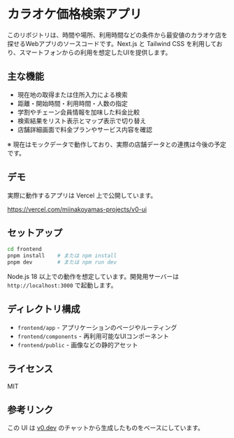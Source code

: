 # カラオケ価格検索アプリ

このリポジトリは、時間や場所、利用時間などの条件から最安値のカラオケ店を探せるWebアプリのソースコードです。Next.js と Tailwind CSS を利用しており、スマートフォンからの利用を想定したUIを提供します。

## 主な機能

- 現在地の取得または住所入力による検索
- 距離・開始時間・利用時間・人数の指定
- 学割やチェーン会員情報を加味した料金比較
- 検索結果をリスト表示とマップ表示で切り替え
- 店舗詳細画面で料金プランやサービス内容を確認

※ 現在はモックデータで動作しており、実際の店舗データとの連携は今後の予定です。

## デモ

実際に動作するアプリは Vercel 上で公開しています。

<https://vercel.com/miinakoyamas-projects/v0-ui>

## セットアップ

```bash
cd frontend
pnpm install    # または npm install
pnpm dev        # または npm run dev
```

Node.js 18 以上での動作を想定しています。開発用サーバーは `http://localhost:3000` で起動します。

## ディレクトリ構成

- `frontend/app` - アプリケーションのページやルーティング
- `frontend/components` - 再利用可能なUIコンポーネント
- `frontend/public` - 画像などの静的アセット

## ライセンス

MIT

## 参考リンク

この UI は [v0.dev](https://v0.dev/chat/projects/iSVK7TA8LcM) のチャットから生成したものをベースにしています。
